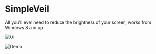 # SimpleVeil
All you'll ever need to reduce the brightness of your screen, works from Windows 8 and up

![UI](https://i.imgur.com/RGA51sN.png)

![Demo](https://i.imgur.com/KXxxsG2.gifv)